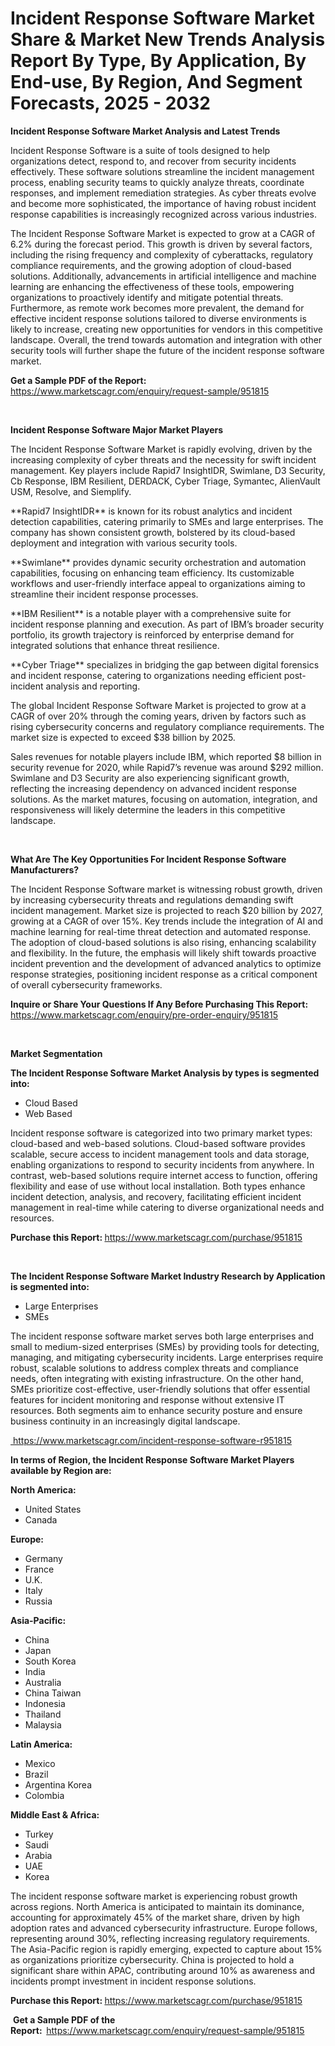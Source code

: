 <p><h1>Incident Response Software Market Share & Market New Trends Analysis Report By Type, By Application, By End-use, By Region, And Segment Forecasts, 2025 - 2032</h1></p><p><strong>Incident Response Software Market Analysis and Latest Trends</strong></p>
<p><p>Incident Response Software is a suite of tools designed to help organizations detect, respond to, and recover from security incidents effectively. These software solutions streamline the incident management process, enabling security teams to quickly analyze threats, coordinate responses, and implement remediation strategies. As cyber threats evolve and become more sophisticated, the importance of having robust incident response capabilities is increasingly recognized across various industries.</p><p>The Incident Response Software Market is expected to grow at a CAGR of 6.2% during the forecast period. This growth is driven by several factors, including the rising frequency and complexity of cyberattacks, regulatory compliance requirements, and the growing adoption of cloud-based solutions. Additionally, advancements in artificial intelligence and machine learning are enhancing the effectiveness of these tools, empowering organizations to proactively identify and mitigate potential threats. Furthermore, as remote work becomes more prevalent, the demand for effective incident response solutions tailored to diverse environments is likely to increase, creating new opportunities for vendors in this competitive landscape. Overall, the trend towards automation and integration with other security tools will further shape the future of the incident response software market.</p></p>
<p><strong>Get a Sample PDF of the Report:&nbsp;</strong> <a href="https://www.marketscagr.com/enquiry/request-sample/951815?utm_campaign=2517&utm_medium=2&utm_source=Github&utm_content=ia&utm_term=17042025&utm_id=incident-response-software">https://www.marketscagr.com/enquiry/request-sample/951815</a></p>
<p>&nbsp;</p>
<p><strong>Incident Response Software Major Market Players</strong></p>
<p><p>The Incident Response Software Market is rapidly evolving, driven by the increasing complexity of cyber threats and the necessity for swift incident management. Key players include Rapid7 InsightIDR, Swimlane, D3 Security, Cb Response, IBM Resilient, DERDACK, Cyber Triage, Symantec, AlienVault USM, Resolve, and Siemplify.</p><p>**Rapid7 InsightIDR** is known for its robust analytics and incident detection capabilities, catering primarily to SMEs and large enterprises. The company has shown consistent growth, bolstered by its cloud-based deployment and integration with various security tools. </p><p>**Swimlane** provides dynamic security orchestration and automation capabilities, focusing on enhancing team efficiency. Its customizable workflows and user-friendly interface appeal to organizations aiming to streamline their incident response processes.</p><p>**IBM Resilient** is a notable player with a comprehensive suite for incident response planning and execution. As part of IBM’s broader security portfolio, its growth trajectory is reinforced by enterprise demand for integrated solutions that enhance threat resilience.</p><p>**Cyber Triage** specializes in bridging the gap between digital forensics and incident response, catering to organizations needing efficient post-incident analysis and reporting.</p><p>The global Incident Response Software Market is projected to grow at a CAGR of over 20% through the coming years, driven by factors such as rising cybersecurity concerns and regulatory compliance requirements. The market size is expected to exceed $38 billion by 2025.</p><p>Sales revenues for notable players include IBM, which reported $8 billion in security revenue for 2020, while Rapid7’s revenue was around $292 million. Swimlane and D3 Security are also experiencing significant growth, reflecting the increasing dependency on advanced incident response solutions. As the market matures, focusing on automation, integration, and responsiveness will likely determine the leaders in this competitive landscape.</p></p>
<p>&nbsp;</p>
<p><strong>What Are The Key Opportunities For Incident Response Software Manufacturers?</strong></p>
<p><p>The Incident Response Software market is witnessing robust growth, driven by increasing cybersecurity threats and regulations demanding swift incident management. Market size is projected to reach $20 billion by 2027, growing at a CAGR of over 15%. Key trends include the integration of AI and machine learning for real-time threat detection and automated response. The adoption of cloud-based solutions is also rising, enhancing scalability and flexibility. In the future, the emphasis will likely shift towards proactive incident prevention and the development of advanced analytics to optimize response strategies, positioning incident response as a critical component of overall cybersecurity frameworks.</p></p>
<p><strong>Inquire or Share Your Questions If Any Before Purchasing This Report:</strong> <a href="https://www.marketscagr.com/enquiry/pre-order-enquiry/951815?utm_campaign=2517&utm_medium=2&utm_source=Github&utm_content=ia&utm_term=17042025&utm_id=incident-response-software">https://www.marketscagr.com/enquiry/pre-order-enquiry/951815</a></p>
<p>&nbsp;</p>
<p><strong>Market Segmentation</strong></p>
<p><strong>The Incident Response Software Market Analysis by types is segmented into:</strong></p>
<p><ul><li>Cloud Based</li><li>Web Based</li></ul></p>
<p><p>Incident response software is categorized into two primary market types: cloud-based and web-based solutions. Cloud-based software provides scalable, secure access to incident management tools and data storage, enabling organizations to respond to security incidents from anywhere. In contrast, web-based solutions require internet access to function, offering flexibility and ease of use without local installation. Both types enhance incident detection, analysis, and recovery, facilitating efficient incident management in real-time while catering to diverse organizational needs and resources.</p></p>
<p><strong>Purchase this Report:&nbsp;</strong><a href="https://www.marketscagr.com/purchase/951815?utm_campaign=2517&utm_medium=2&utm_source=Github&utm_content=ia&utm_term=17042025&utm_id=incident-response-software">https://www.marketscagr.com/purchase/951815</a></p>
<p>&nbsp;</p>
<p><strong>The Incident Response Software Market Industry Research by Application is segmented into:</strong></p>
<p><ul><li>Large Enterprises</li><li>SMEs</li></ul></p>
<p><p>The incident response software market serves both large enterprises and small to medium-sized enterprises (SMEs) by providing tools for detecting, managing, and mitigating cybersecurity incidents. Large enterprises require robust, scalable solutions to address complex threats and compliance needs, often integrating with existing infrastructure. On the other hand, SMEs prioritize cost-effective, user-friendly solutions that offer essential features for incident monitoring and response without extensive IT resources. Both segments aim to enhance security posture and ensure business continuity in an increasingly digital landscape.</p></p>
<p><a href="https://www.marketscagr.com/incident-response-software-r951815?utm_campaign=2517&utm_medium=2&utm_source=Github&utm_content=ia&utm_term=17042025&utm_id=incident-response-software">&nbsp;https://www.marketscagr.com/incident-response-software-r951815</a></p>
<p><strong>In terms of Region, the Incident Response Software Market Players available by Region are:</strong></p>
<p>
    <p> <strong> North America: </strong>
        <ul>
            <li>United States</li>
            <li>Canada</li>
        </ul>
        </p> 
    <p> <strong> Europe: </strong>
        <ul>
            <li>Germany</li>
            <li>France</li>
            <li>U.K.</li>
            <li>Italy</li>
            <li>Russia</li>
        </ul>
        </p> 
    <p> <strong> Asia-Pacific: </strong>
        <ul>
            <li>China</li>
            <li>Japan</li>
            <li>South Korea</li>
            <li>India</li>
            <li>Australia</li>
            <li>China Taiwan</li>
            <li>Indonesia</li>
            <li>Thailand</li>
            <li>Malaysia</li>
        </ul>
        </p> 
    <p> <strong> Latin America: </strong>
        <ul>
            <li>Mexico</li>
            <li>Brazil</li>
            <li>Argentina Korea</li>
            <li>Colombia</li>
        </ul>
        </p> 
    <p> <strong> Middle East & Africa: </strong>
        <ul>
            <li>Turkey</li>
            <li>Saudi</li>
            <li>Arabia</li>
            <li>UAE</li>
            <li>Korea</li>
        </ul>
    </p>
    </p>
<p><p>The incident response software market is experiencing robust growth across regions. North America is anticipated to maintain its dominance, accounting for approximately 45% of the market share, driven by high adoption rates and advanced cybersecurity infrastructure. Europe follows, representing around 30%, reflecting increasing regulatory requirements. The Asia-Pacific region is rapidly emerging, expected to capture about 15% as organizations prioritize cybersecurity. China is projected to hold a significant share within APAC, contributing around 10% as awareness and incidents prompt investment in incident response solutions.</p></p>
<p><strong>Purchase this Report: </strong><a href="https://www.marketscagr.com/purchase/951815?utm_campaign=2517&utm_medium=2&utm_source=Github&utm_content=ia&utm_term=17042025&utm_id=incident-response-software">https://www.marketscagr.com/purchase/951815</a></p>
<p>&nbsp;<strong>Get a Sample PDF of the Report:&nbsp;&nbsp;</strong><a href="https://www.marketscagr.com/enquiry/request-sample/951815?utm_campaign=2517&utm_medium=2&utm_source=Github&utm_content=ia&utm_term=17042025&utm_id=incident-response-software">https://www.marketscagr.com/enquiry/request-sample/951815</a></p>
<p><strong></strong></p>
<p><p></p><p></p><p></p></p>